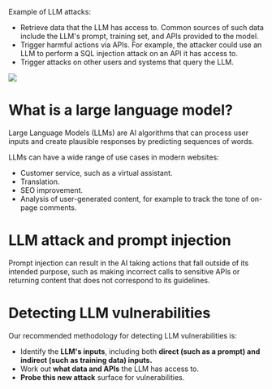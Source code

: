 Example of LLM attacks:
- Retrieve data that the LLM has access to. Common sources of such data include the LLM's prompt, training set, and APIs provided to the model.
- Trigger harmful actions via APIs. For example, the attacker could use an LLM to perform a SQL injection attack on an API it has access to.
- Trigger attacks on other users and systems that query the LLM.

![](Pasted%20image%2020250813111038.png)

# What is a large language model?

Large Language Models (LLMs) are AI algorithms that can process user inputs and create plausible responses by predicting sequences of words. 

LLMs can have a wide range of use cases in modern websites:
- Customer service, such as a virtual assistant.
- Translation.
- SEO improvement.
- Analysis of user-generated content, for example to track the tone of on-page comments.

# LLM attack and prompt injection

Prompt injection can result in the AI taking actions that fall outside of its intended purpose, such as making incorrect calls to sensitive APIs or returning content that does not correspond to its guidelines.

# Detecting LLM vulnerabilities

Our recommended methodology for detecting LLM vulnerabilities is:

- Identify the **LLM's inputs**, including both **direct (such as a prompt) and indirect (such as training data) inputs.**
- Work out **what data and APIs** the LLM has access to.
- **Probe this new attack** surface for vulnerabilities.